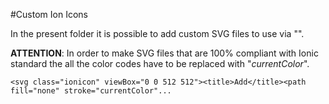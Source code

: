 #Custom Ion Icons

In the present folder it is possible to add custom SVG files to use via "*<ion-icon>*".

**ATTENTION**: In order to make SVG files that are 100% compliant with Ionic standard the all the color codes have to be replaced with "*currentColor*".

```
<svg class="ionicon" viewBox="0 0 512 512"><title>Add</title><path fill="none" stroke="currentColor"... 
```